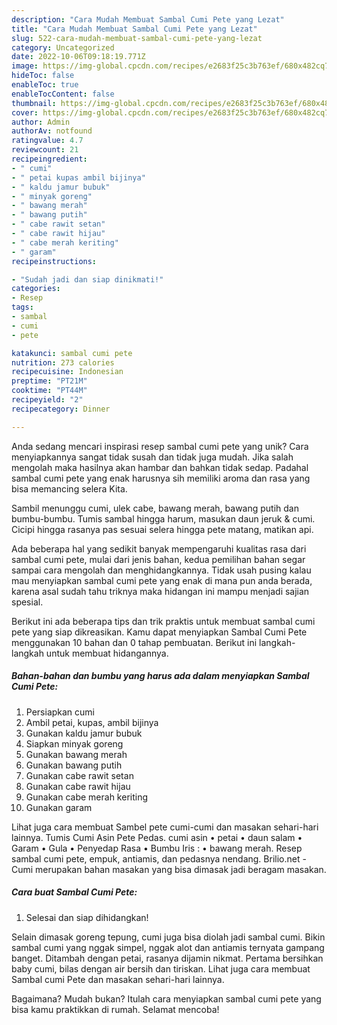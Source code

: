 ```yaml
---
description: "Cara Mudah Membuat Sambal Cumi Pete yang Lezat"
title: "Cara Mudah Membuat Sambal Cumi Pete yang Lezat"
slug: 522-cara-mudah-membuat-sambal-cumi-pete-yang-lezat
category: Uncategorized
date: 2022-10-06T09:18:19.771Z
image: https://img-global.cpcdn.com/recipes/e2683f25c3b763ef/680x482cq70/sambal-cumi-pete-foto-resep-utama.jpg
hideToc: false
enableToc: true
enableTocContent: false
thumbnail: https://img-global.cpcdn.com/recipes/e2683f25c3b763ef/680x482cq70/sambal-cumi-pete-foto-resep-utama.jpg
cover: https://img-global.cpcdn.com/recipes/e2683f25c3b763ef/680x482cq70/sambal-cumi-pete-foto-resep-utama.jpg
author: Admin
authorAv: notfound
ratingvalue: 4.7
reviewcount: 21
recipeingredient:
- " cumi"
- " petai kupas ambil bijinya"
- " kaldu jamur bubuk"
- " minyak goreng"
- " bawang merah"
- " bawang putih"
- " cabe rawit setan"
- " cabe rawit hijau"
- " cabe merah keriting"
- " garam"
recipeinstructions:

- "Sudah jadi dan siap dinikmati!"
categories:
- Resep
tags:
- sambal
- cumi
- pete

katakunci: sambal cumi pete 
nutrition: 273 calories
recipecuisine: Indonesian
preptime: "PT21M"
cooktime: "PT44M"
recipeyield: "2"
recipecategory: Dinner

---
```





Anda sedang mencari inspirasi resep sambal cumi pete yang unik? Cara menyiapkannya sangat tidak susah dan tidak juga mudah. Jika salah mengolah maka hasilnya akan hambar dan bahkan tidak sedap. Padahal sambal cumi pete yang enak harusnya sih memiliki aroma dan rasa yang bisa memancing selera Kita.





Sambil menunggu cumi, ulek cabe, bawang merah, bawang putih dan bumbu-bumbu. Tumis sambal hingga harum, masukan daun jeruk &amp; cumi. Cicipi hingga rasanya pas sesuai selera hingga pete matang, matikan api.

Ada beberapa hal yang sedikit banyak mempengaruhi kualitas rasa dari sambal cumi pete, mulai dari jenis bahan, kedua pemilihan bahan segar sampai cara mengolah dan menghidangkannya. Tidak usah pusing kalau mau menyiapkan sambal cumi pete yang enak di mana pun anda berada, karena asal sudah tahu triknya maka hidangan ini mampu menjadi sajian spesial.






Berikut ini ada beberapa tips dan trik praktis untuk membuat sambal cumi pete yang siap dikreasikan. Kamu dapat menyiapkan Sambal Cumi Pete menggunakan 10 bahan dan 0 tahap pembuatan. Berikut ini langkah-langkah untuk membuat hidangannya.

<!--inarticleads1-->

##### Bahan-bahan dan bumbu yang harus ada dalam menyiapkan Sambal Cumi Pete:

1. Persiapkan  cumi
1. Ambil  petai, kupas, ambil bijinya
1. Gunakan  kaldu jamur bubuk
1. Siapkan  minyak goreng
1. Gunakan  bawang merah
1. Gunakan  bawang putih
1. Gunakan  cabe rawit setan
1. Gunakan  cabe rawit hijau
1. Gunakan  cabe merah keriting
1. Gunakan  garam


Lihat juga cara membuat Sambel pete cumi-cumi dan masakan sehari-hari lainnya. Tumis Cumi Asin Pete Pedas. cumi asin • petai • daun salam • Garam • Gula • Penyedap Rasa • Bumbu Iris : • bawang merah. Resep sambal cumi pete, empuk, antiamis, dan pedasnya nendang. Brilio.net - Cumi merupakan bahan masakan yang bisa dimasak jadi beragam masakan. 

<!--inarticleads2-->

##### Cara buat Sambal Cumi Pete:


1. Selesai dan siap dihidangkan!

Selain dimasak goreng tepung, cumi juga bisa diolah jadi sambal cumi. Bikin sambal cumi yang nggak simpel, nggak alot dan antiamis ternyata gampang banget. Ditambah dengan petai, rasanya dijamin nikmat. Pertama bersihkan baby cumi, bilas dengan air bersih dan tiriskan. Lihat juga cara membuat Sambal cumi Pete dan masakan sehari-hari lainnya. 

Bagaimana? Mudah bukan? Itulah cara menyiapkan sambal cumi pete yang bisa kamu praktikkan di rumah. Selamat mencoba!
